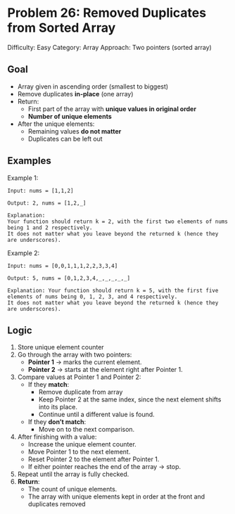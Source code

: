 # Problem 26: Removed Duplicates from Sorted Array
Difficulty: Easy
Category: Array
Approach: Two pointers (sorted array)

## Goal
- Array given in ascending order (smallest to biggest)
- Remove duplicates **in-place** (one array)
- Return:
    - First part of the array with **unique values in original order**
    - **Number of unique elements**
- After the unique elements:
    - Remaining values **do not matter**
    - Duplicates can be left out

## Examples
 Example 1:

    Input: nums = [1,1,2]

    Output: 2, nums = [1,2,_]

    Explanation: 
    Your function should return k = 2, with the first two elements of nums being 1 and 2 respectively.
    It does not matter what you leave beyond the returned k (hence they are underscores).
    
 Example 2:

    Input: nums = [0,0,1,1,1,2,2,3,3,4]

    Output: 5, nums = [0,1,2,3,4,_,_,_,_,_]

    Explanation: Your function should return k = 5, with the first five elements of nums being 0, 1, 2, 3, and 4 respectively.
    It does not matter what you leave beyond the returned k (hence they are underscores).

## Logic
1. Store unique element counter
2. Go through the array with two pointers:  
   - **Pointer 1** → marks the current element.  
   - **Pointer 2** → starts at the element right after Pointer 1. 
3. Compare values at Pointer 1 and Pointer 2:  
   - If they **match**:  
     - Remove duplicate from array 
     - Keep Pointer 2 at the same index, since the next element shifts into its place.
     - Continue until a different value is found.  
   - If they **don’t match**:  
     - Move on to the next comparison.  
4. After finishing with a value:  
   - Increase the unique element counter.  
   - Move Pointer 1 to the next element.  
   - Reset Pointer 2 to the element after Pointer 1.  
   - If either pointer reaches the end of the array → stop.  
5. Repeat until the array is fully checked.  
6. **Return**:  
   - The count of unique elements.  
   - The array with unique elements kept in order at the front and duplicates removed  

    